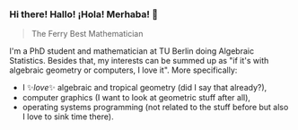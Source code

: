 ### Hi there! Hallo! ¡Hola! Merhaba! 👋

> The Ferry Best Mathematician

I'm a PhD student and mathematician at TU Berlin doing Algebraic Statistics. 
Besides that, my interests can be summed up as "if it's with algebraic geometry or computers, I love it".
More specifically:
- I ✨*love*✨ algebraic and tropical geometry (did I say that already?), 
- computer graphics (I want to look at geometric stuff after all),
- operating systems programming (not related to the stuff before but also I love to sink time there).

<!--
**ooinaruhugh/ooinaruhugh** is a ✨ _special_ ✨ repository because its `README.md` (this file) appears on your GitHub profile.

Here are some ideas to get you started:

- 🔭 I’m currently working on ...
- 🌱 I’m currently learning ...
- 👯 I’m looking to collaborate on ...
- 🤔 I’m looking for help with ...
- 💬 Ask me about ...
- 📫 How to reach me: ...
- 😄 Pronouns: ...
- ⚡ Fun fact: ...
-->
